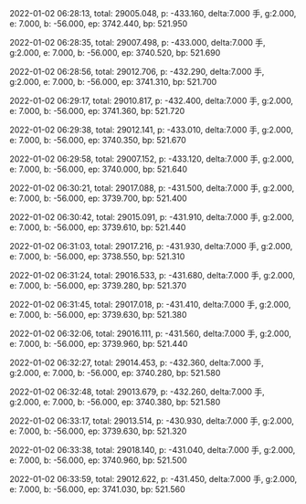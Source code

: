 2022-01-02 06:28:13, total: 29005.048, p: -433.160, delta:7.000 手, g:2.000, e: 7.000, b: -56.000, ep: 3742.440, bp: 521.950

2022-01-02 06:28:35, total: 29007.498, p: -433.000, delta:7.000 手, g:2.000, e: 7.000, b: -56.000, ep: 3740.520, bp: 521.690

2022-01-02 06:28:56, total: 29012.706, p: -432.290, delta:7.000 手, g:2.000, e: 7.000, b: -56.000, ep: 3741.310, bp: 521.700

2022-01-02 06:29:17, total: 29010.817, p: -432.400, delta:7.000 手, g:2.000, e: 7.000, b: -56.000, ep: 3741.360, bp: 521.720

2022-01-02 06:29:38, total: 29012.141, p: -433.010, delta:7.000 手, g:2.000, e: 7.000, b: -56.000, ep: 3740.350, bp: 521.670

2022-01-02 06:29:58, total: 29007.152, p: -433.120, delta:7.000 手, g:2.000, e: 7.000, b: -56.000, ep: 3740.000, bp: 521.640

2022-01-02 06:30:21, total: 29017.088, p: -431.500, delta:7.000 手, g:2.000, e: 7.000, b: -56.000, ep: 3739.700, bp: 521.400

2022-01-02 06:30:42, total: 29015.091, p: -431.910, delta:7.000 手, g:2.000, e: 7.000, b: -56.000, ep: 3739.610, bp: 521.440

2022-01-02 06:31:03, total: 29017.216, p: -431.930, delta:7.000 手, g:2.000, e: 7.000, b: -56.000, ep: 3738.550, bp: 521.310

2022-01-02 06:31:24, total: 29016.533, p: -431.680, delta:7.000 手, g:2.000, e: 7.000, b: -56.000, ep: 3739.280, bp: 521.370

2022-01-02 06:31:45, total: 29017.018, p: -431.410, delta:7.000 手, g:2.000, e: 7.000, b: -56.000, ep: 3739.630, bp: 521.380

2022-01-02 06:32:06, total: 29016.111, p: -431.560, delta:7.000 手, g:2.000, e: 7.000, b: -56.000, ep: 3739.960, bp: 521.440

2022-01-02 06:32:27, total: 29014.453, p: -432.360, delta:7.000 手, g:2.000, e: 7.000, b: -56.000, ep: 3740.280, bp: 521.580

2022-01-02 06:32:48, total: 29013.679, p: -432.260, delta:7.000 手, g:2.000, e: 7.000, b: -56.000, ep: 3740.380, bp: 521.580

2022-01-02 06:33:17, total: 29013.514, p: -430.930, delta:7.000 手, g:2.000, e: 7.000, b: -56.000, ep: 3739.630, bp: 521.320

2022-01-02 06:33:38, total: 29018.140, p: -431.040, delta:7.000 手, g:2.000, e: 7.000, b: -56.000, ep: 3740.960, bp: 521.500

2022-01-02 06:33:59, total: 29012.622, p: -431.450, delta:7.000 手, g:2.000, e: 7.000, b: -56.000, ep: 3741.030, bp: 521.560